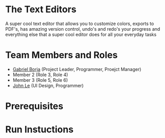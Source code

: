 # The Text Editors

A super cool text editor that allows you to customize colors, exports to PDF's, has amazing version control, undo's and redo's your progress and everything else that a super cool editor does for all your everyday tasks
# Team Members and Roles

* [Gabriel Borja](https://github.com/gabbaborjaa/CIS350-HW2-Borja) (Project Leader, Programmer, Proejct Manager)
* Member 2 (Role 3, Role 4)
* Member 3 (Role 5, Role 6)
* [John Le](https://github.com/JoLe2004/CIS350-HW2-Le) (UI Design, Programmer) 

# Prerequisites

# Run Instuctions
